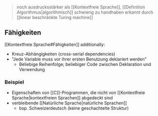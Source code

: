 > noch ausdrucksstärker als [[Kontextfreie Sprache]], [[Definition Algorithmus|algorithmisch]] schwierig zu handhaben
> erkannt durch [[linear beschränkte Turing machine]]


## Fähigkeiten
[[Kontextfreie Sprache#Fähigkeiten]]
additionally:
- Kreuz-Abhängigkeiten (cross-serial dependencies)
- "Jede Variable muss vor ihrer ersten Benutzung deklariert werden"
	- Beliebige Reihenfolge; beliebiger Code zwischen Deklaration und Verwendung


### Beispiel
- Eigenschaften von [[C]]-Programmen, die nicht von [[Kontextfreie Sprache|kontextfreien Sprachen]] abgedeckt sind
- verbleibende [[Natürliche Sprache|natürliche Sprachen]]
	- bsp. Schweizerdeutsch (keine geschachtelte Struktur)